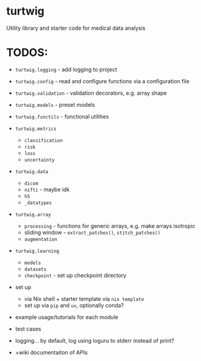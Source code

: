 # turtwig
Utility library and starter code for medical data analysis



# TODOS:
- `turtwig.logging` - add logging to project
- `turtwig.config` - read and configure functions via a configuration file
- `turtwig.validation` - validation decorators, e.g. array shape
- `turtwig.models` - preset models
- `turtwig.functils` - functional utilities
- `turtwig.metrics`
    - `classification`
    - `risk`
    - `loss`
    - `uncertainty`
- `turtwig.data`
    - `dicom`
    - `nifti` - maybe idk
    - `h5`
    - `_datatypes`
- `turtwig.array`
  - `processing` - functions for generic arrays, e.g. make arrays isotropic
  - sliding window - `extract_patches()`, `stitch_patches()`
  - `augmentation`
  
- `turtwig.learning`
    - `models`
    - `datasets`
    - `checkpoint` - set up checkpoint directory

- set up
    - via Nix shell + starter template via `nix template`
    - set up via `pip` and `uv`, optionally conda?
- example usage/tutorials for each module
- test cases

- logging... by default, log using loguru to stderr instead of print?
- +wiki documentaiton of APIs
